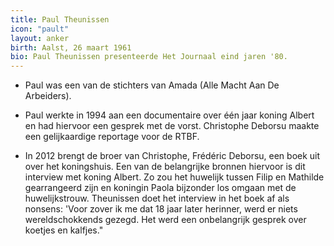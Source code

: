 ```yaml
---
title: Paul Theunissen
icon: "pault"
layout: anker
birth: Aalst, 26 maart 1961
bio: Paul Theunissen presenteerde Het Journaal eind jaren '80.
---
```


* Paul was een van de stichters van Amada (Alle Macht Aan De Arbeiders).

* Paul werkte in 1994 aan een documentaire over één jaar koning Albert en had hiervoor een gesprek met de vorst. Christophe Deborsu maakte een gelijkaardige reportage voor de RTBF.

* In 2012 brengt de broer van Christophe, Frédéric Deborsu, een boek uit over het koningshuis. Een van de belangrijke bronnen hiervoor is dit interview met koning Albert. Zo zou het huwelijk tussen Filip en Mathilde gearrangeerd zijn en koningin Paola bijzonder los omgaan met de huwelijkstrouw.
Theunissen doet het interview in het boek af als nonsens: 'Voor zover ik me dat 18 jaar later herinner, werd er niets wereldschokkends gezegd. Het werd een onbelangrijk gesprek over koetjes en kalfjes."
